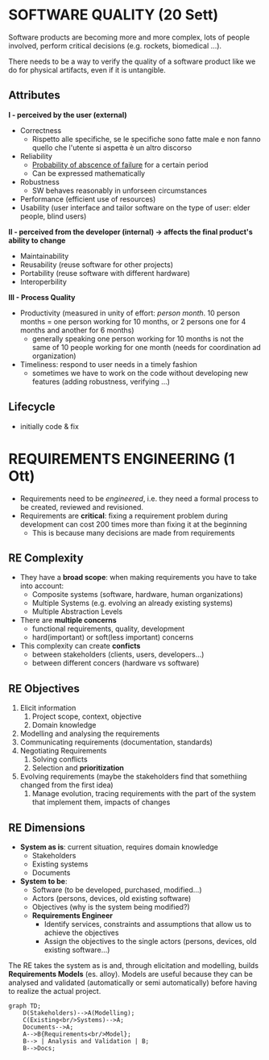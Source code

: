 # SOFTWARE QUALITY (20 Sett)

Software products are becoming more and more complex, lots of people involved, perform critical decisions (e.g. rockets, biomedical ...).

There needs to be a way to verify the quality of a software product like we do for physical artifacts, even if it is untangible.

## Attributes

**I - perceived by the user (external)**

* Correctness
  * Rispetto alle specifiche, se le specifiche sono fatte male e non fanno quello che l'utente si aspetta è un altro discorso
* Reliability
	* <u>Probability of abscence of failure</u> for a certain period
	* Can be expressed mathematically
* Robustness
	* SW behaves reasonably in unforseen circumstances
* Performance (efficient use of resources)
* Usability (user interface and tailor software on the type of user: elder people, blind users)

**II - perceived from the developer (internal) -> affects the final product's ability to change**

* Maintainability
* Reusability (reuse software for other projects)
* Portability (reuse software with different hardware)
* Interoperbility

**III - Process Quality**

* Productivity (measured in unity of effort: *person month*. 10 person months = one person working for 10 months, or 2 persons one for 4 months and another for 6 months)
	* generally speaking one person working for 10 months is not the same of 10 people working for one month (needs for coordination ad organization)
* Timeliness: respond to user needs in a timely fashion
	* sometimes we have to work on the code without developing new features (adding robustness, verifying ...)

## Lifecycle

* initially code & fix



# REQUIREMENTS ENGINEERING (1 Ott)

* Requirements need to be *engineered*, i.e. they need a formal process to be created, reviewed and revisioned.
* Requirements are **critical**: fixing a requirement problem during development can cost 200 times more than fixing it at the beginning
	*  This is because many decisions are made from requirements

## RE Complexity

* They have a **broad scope**: when making requirements you have to take into account:
  * Composite systems (software, hardware, human organizations)
  * Multiple Systems (e.g. evolving an already existing systems)
  * Multiple Abstraction Levels
* There are **multiple concerns**
  * functional requirements, quality, development
  * hard(important) or soft(less important) concerns
* This complexity can create **conficts**
  * between stakeholders (clients, users, developers...)
  * between different concers (hardware vs software)

## RE Objectives

1. Elicit information
   1. Project scope, context, objective
   2. Domain knowledge
2. Modelling and analysing the requirements
3. Communicating requirements (documentation, standards)
4. Negotiating Requirements
   1. Solving conflicts
   2. Selection and **prioritization**
5. Evolving requirements (maybe the stakeholders find that somethiing changed from the first idea)
   1. Manage evolution, tracing requirements with the part of the system that implement them, impacts of changes

## RE Dimensions

* **System as is**: current situation, requires domain knowledge
  * Stakeholders
  * Existing systems
  * Documents
* **System to be**:
  * Software (to be developed, purchased, modified...)
  * Actors (persons, devices, old existing software)
  * Objectives (why is the system being modified?)
  * **Requirements Engineer** 
    * Identify services, constraints and assumptions that allow us to achieve the objectives
    * Assign the objectives to the single actors (persons, devices, old existing software...)

The RE takes the system as is and, through elicitation and modelling, builds **Requirements Models** (es. alloy). Models are useful because they can be analysed and validated (automatically or semi automatically) before having to realize the actual project.

```mermaid
graph TD;
    D(Stakeholders)-->A(Modelling);
    C(Existing<br/>Systems)-->A;
    Documents-->A;
    A-->B{Requirements<br/>Model};
    B--> | Analysis and Validation | B;
    B-->Docs;
```

